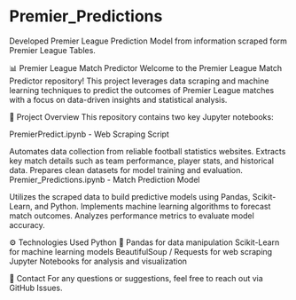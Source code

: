 # Premier_Predictions
Developed Premier League Prediction Model from information scraped form Premier League Tables.

📊 Premier League Match Predictor
Welcome to the Premier League Match Predictor repository! This project leverages data scraping and machine learning techniques to predict the outcomes of Premier League matches with a focus on data-driven insights and statistical analysis.

🚀 Project Overview
This repository contains two key Jupyter notebooks:

PremierPredict.ipynb - Web Scraping Script

Automates data collection from reliable football statistics websites.
Extracts key match details such as team performance, player stats, and historical data.
Prepares clean datasets for model training and evaluation.
Premier_Predictions.ipynb - Match Prediction Model

Utilizes the scraped data to build predictive models using Pandas, Scikit-Learn, and Python.
Implements machine learning algorithms to forecast match outcomes.
Analyzes performance metrics to evaluate model accuracy.

⚙️ Technologies Used
Python 🐍
Pandas for data manipulation
Scikit-Learn for machine learning models
BeautifulSoup / Requests for web scraping
Jupyter Notebooks for analysis and visualization

📧 Contact
For any questions or suggestions, feel free to reach out via GitHub Issues.

